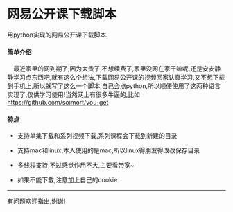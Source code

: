# 网易公开课下载脚本

用python实现的网易公开课下载脚本.

#### 简单介绍

&emsp;最近家里的网到期了,因为太贵了,不想续费了,家里没网在家干嘛呢,还是安安静静学习点东西吧,就有这么个想法,下载网易公开课的视频回家认真学习,又不想下载到手机上,所以就写了这么一个脚本,自己会点python,所以顺便使用了这两种语言实现了,仅供学习使用!当然网上有很多牛逼的,比如 https://github.com/soimort/you-get

#### 特点

* 支持单集下载和系列视频下载,系列课程会下载到新建的目录

* 支持mac和linux,本人使用的是mac,所以linux得朋友得改改保存目录

* 多线程支持,不过感觉作用不大,主要看带宽~

* 如果不能下载,注意加上自己的cookie

---

有问题欢迎指出,谢谢!
